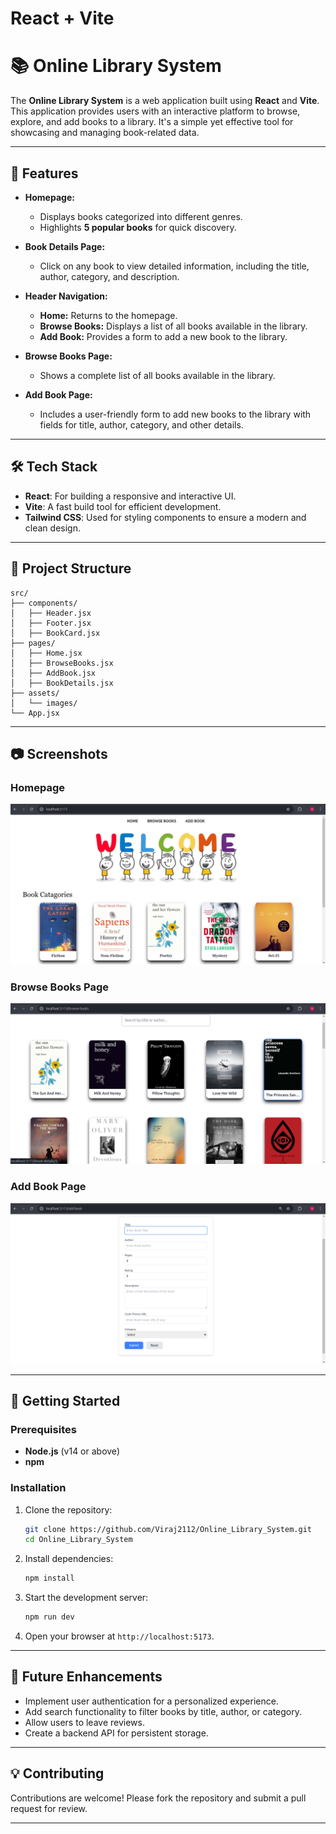 # React + Vite


# 📚 Online Library System

The **Online Library System** is a web application built using **React** and **Vite**. This application provides users with an interactive platform to browse, explore, and add books to a library. It's a simple yet effective tool for showcasing and managing book-related data.

---

## 🚀 Features

- **Homepage:**  
  - Displays books categorized into different genres.  
  - Highlights **5 popular books** for quick discovery.  

- **Book Details Page:**  
  - Click on any book to view detailed information, including the title, author, category, and description.

- **Header Navigation:**  
  - **Home:** Returns to the homepage.  
  - **Browse Books:** Displays a list of all books available in the library.  
  - **Add Book:** Provides a form to add a new book to the library.

- **Browse Books Page:**  
  - Shows a complete list of all books available in the library.

- **Add Book Page:**  
  - Includes a user-friendly form to add new books to the library with fields for title, author, category, and other details.

---

## 🛠️ Tech Stack

- **React**: For building a responsive and interactive UI.  
- **Vite**: A fast build tool for efficient development.  
- **Tailwind CSS**: Used for styling components to ensure a modern and clean design.

---

## 📂 Project Structure

```
src/
├── components/
│   ├── Header.jsx
│   ├── Footer.jsx
│   ├── BookCard.jsx
├── pages/
│   ├── Home.jsx
│   ├── BrowseBooks.jsx
│   ├── AddBook.jsx
│   ├── BookDetails.jsx
├── assets/
│   └── images/
└── App.jsx
```

---

## 📷 Screenshots

### Homepage
![Homepage Screenshot](/src/assets/Home.png)

### Browse Books Page
![Book Details Screenshot](/src/assets/Browsebooks.png)

### Add Book Page
![Add Book Screenshot](/src/assets/Form.png)

---

## 📝 Getting Started

### Prerequisites
- **Node.js** (v14 or above)
- **npm**

### Installation

1. Clone the repository:
   ```bash
   git clone https://github.com/Viraj2112/Online_Library_System.git
   cd Online_Library_System
   ```

2. Install dependencies:
   ```bash
   npm install
   ```

3. Start the development server:
   ```bash
   npm run dev
   ```

4. Open your browser at `http://localhost:5173`.

---

## 🚧 Future Enhancements

- Implement user authentication for a personalized experience.  
- Add search functionality to filter books by title, author, or category.  
- Allow users to leave reviews.  
- Create a backend API for persistent storage.

---

## 💡 Contributing

Contributions are welcome! Please fork the repository and submit a pull request for review.

---
